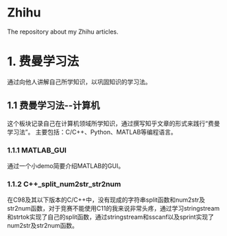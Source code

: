 # Zhihu
The repository about my Zhihu articles.

# 1. 费曼学习法
通过向他人讲解自己所学知识，以巩固知识的学习法。

## 1.1 费曼学习法--计算机
这个板块记录自己在计算机领域所学知识，通过撰写知乎文章的形式来践行“费曼学习法”。
主要包括：C/C++、Python、MATLAB等编程语言。

### 1.1.1 MATLAB_GUI
通过一个小demo简要介绍MATLAB的GUI。

### 1.1.2 C++_split_num2str_str2num
在C98及其以下版本的C/C++中，没有现成的字符串split函数和num2str及str2num函数，对于竞赛不能使用C11的我来说非常头疼，通过学习stringstream和strtok实现了自己的split函数，通过stringstream和sscanf以及sprint实现了num2str及str2num函数。